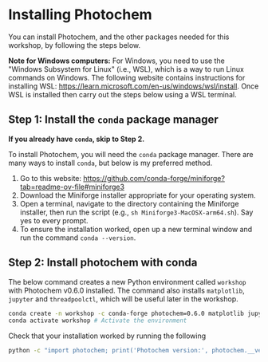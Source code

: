 # Installing Photochem

You can install Photochem, and the other packages needed for this workshop, by following the steps below.

**Note for Windows computers:** For Windows, you need to use the "Windows Subsystem for Linux" (i.e., WSL), which is a way to run Linux commands on Windows. The following website contains instructions for installing WSL: https://learn.microsoft.com/en-us/windows/wsl/install. Once WSL is installed then carry out the steps below using a WSL terminal.

## Step 1: Install the `conda` package manager

**If you already have `conda`, skip to Step 2.**

To install Photochem, you will need the `conda` package manager. There are many ways to install `conda`, but below is my preferred method.

1. Go to this website: https://github.com/conda-forge/miniforge?tab=readme-ov-file#miniforge3
2. Download the Miniforge installer appropriate for your operating system.
3. Open a terminal, navigate to the directory containing the Miniforge installer, then run the script (e.g., `sh Miniforge3-MacOSX-arm64.sh`). Say yes to every prompt.
4. To ensure the installation worked, open up a new terminal window and run the command `conda --version`.

## Step 2: Install photochem with conda

The below command creates a new Python environment called `workshop` with Photochem v0.6.0 installed. The command also installs `matplotlib`, `jupyter` and `threadpoolctl`, which will be useful later in the workshop.

```sh
conda create -n workshop -c conda-forge photochem=0.6.0 matplotlib jupyter threadpoolctl
conda activate workshop # Activate the environment
```

Check that your installation worked by running the following

```sh
python -c "import photochem; print('Photochem version:', photochem.__version__)"
```